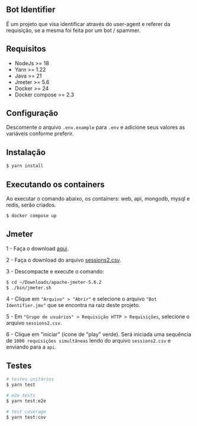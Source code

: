 ## Bot Identifier

É um projeto que visa identificar através do user-agent e referer da requisição, se a mesma foi feita por um bot / spammer.

## Requisitos

- NodeJs >= 18
- Yarn >= 1.22
- Java >= 21
- Jmeter >= 5.6
- Docker >= 24
- Docker compose >= 2.3

## Configuração

Descomente o arquivo `.env.example` para `.env` e adicione seus valores as variáveis conforme preferir.

## Instalação

```bash
$ yarn install
```

## Executando os containers

Ao executar o comando abaixo, os containers: web, api, mongodb, mysql e redis, serão criados.

```bash
$ docker compose up
```

## Jmeter
1 - Faça o download [aqui](https://dlcdn.apache.org//jmeter/binaries/apache-jmeter-5.6.2.tgz).

2 - Faça o download do arquivo [sessions2.csv](https://vturb-labs.s3.amazonaws.com/challenges/sessions2.csv).

3 - Descompacte e execute o comando:

```bash
$ cd ~/Downloads/apache-jmeter-5.6.2
$ ./bin/jmeter.sh
```

4 - Clique em `"Arquivo" > "Abrir"` e selecione o arquivo `"Bot Identifier.jmx"` que se encontra na raiz deste projeto.

5 - Em `"Grupo de usuários" > Requisição HTTP > Requisições`, selecione o arquivo `sessions2.csv`.

6 - Clique em "iniciar" (ícone de "play" verde). Será iniciada uma sequência de `1000 requisições simultâneas` lendo do arquivo `sessions2.csv` e enviando para a `api`.

## Testes

```bash
# testes unitários
$ yarn test

# e2e tests
$ yarn test:e2e

# test coverage
$ yarn test:cov
```
